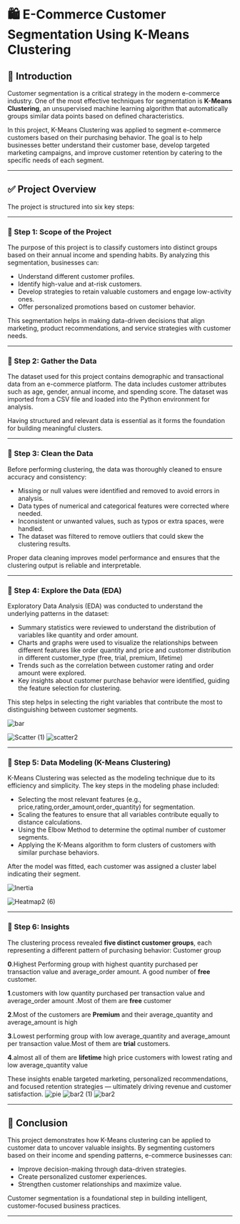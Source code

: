 
# 🛍️ E-Commerce Customer Segmentation Using K-Means Clustering

## 📘 Introduction

Customer segmentation is a critical strategy in the modern e-commerce industry. One of the most effective techniques for segmentation is **K-Means Clustering**, an unsupervised machine learning algorithm that automatically groups similar data points based on defined characteristics.

In this project, K-Means Clustering was applied to segment e-commerce customers based on their purchasing behavior. The goal is to help businesses better understand their customer base, develop targeted marketing campaigns, and improve customer retention by catering to the specific needs of each segment.

---

## ✅ Project Overview

The project is structured into six key steps:

---

### 🔹 Step 1: Scope of the Project

The purpose of this project is to classify customers into distinct groups based on their annual income and spending habits. By analyzing this segmentation, businesses can:

- Understand different customer profiles.
- Identify high-value and at-risk customers.
- Develop strategies to retain valuable customers and engage low-activity ones.
- Offer personalized promotions based on customer behavior.

This segmentation helps in making data-driven decisions that align marketing, product recommendations, and service strategies with customer needs.

---

### 🔹 Step 2: Gather the Data

The dataset used for this project contains demographic and transactional data from an e-commerce platform. The data includes customer attributes such as age, gender, annual income, and spending score. The dataset was imported from a CSV file and loaded into the Python environment for analysis.

Having structured and relevant data is essential as it forms the foundation for building meaningful clusters.

---

### 🔹 Step 3: Clean the Data

Before performing clustering, the data was thoroughly cleaned to ensure accuracy and consistency:

- Missing or null values were identified and removed to avoid errors in analysis.
- Data types of numerical and categorical features were corrected where needed.
- Inconsistent or unwanted values, such as typos or extra spaces, were handled.
- The dataset was filtered to remove outliers that could skew the clustering results.

Proper data cleaning improves model performance and ensures that the clustering output is reliable and interpretable.

---

### 🔹 Step 4: Explore the Data (EDA)

Exploratory Data Analysis (EDA) was conducted to understand the underlying patterns in the dataset:

- Summary statistics were reviewed to understand the distribution of variables like quantity and order amount.
- Charts and graphs were used to visualize the relationships between different features like order quantity and price and
  customer distribution in different customer_type (free, trial, premium, lifetime)
- Trends such as the correlation between customer rating and order amount were explored.
- Key insights about customer  purchase behavior were identified, guiding the feature selection for clustering.

This step helps in selecting the right variables that contribute the most to distinguishing between customer segments.

![bar](https://github.com/user-attachments/assets/1703d411-d963-4d2d-a816-f28881ca8956) 

![Scatter (1)](https://github.com/user-attachments/assets/ca06373a-4aaa-41c2-a5ed-89dd6dfefc67)  ![scatter2](https://github.com/user-attachments/assets/89825254-4270-43f1-a907-52fef8e8a7e7)




---

### 🔹 Step 5: Data Modeling (K-Means Clustering)

K-Means Clustering was selected as the modeling technique due to its efficiency and simplicity. The key steps in the modeling phase included:

- Selecting the most relevant features (e.g., price,rating,order_amount,order_quantity) for segmentation.
- Scaling the features to ensure that all variables contribute equally to distance calculations.
- Using the Elbow Method to determine the optimal number of customer segments.
- Applying the K-Means algorithm to form clusters of customers with similar purchase behaviors.

After the model was fitted, each customer was assigned a cluster label indicating their segment.

![Inertia](https://github.com/user-attachments/assets/64ae80b0-bfbe-4e4a-9580-1b098f381eb6)

![Heatmap2 (6)](https://github.com/user-attachments/assets/2099e6e6-6c23-48ac-ab31-1350d8872681)

---

### 🔹 Step 6: Insights

The clustering process revealed **five distinct customer groups**, each representing a different pattern of purchasing behavior:
Customer group

**0**.Highest Performing group with highest quantity purchased per transaction value and average_order amount. A good number of **free** customer.

**1**.customers with low quantity purchased per transaction value and average_order amount .Most of them are **free** customer

**2**.Most of the customers are **Premium** and their average_quantity and average_amount is high

**3**.Lowest performing group with low average_quantity and average_amount per transaction value.Most of them are **trial** customers.

**4**.almost all of them are **lifetime** high price customers with lowest rating and low average_quantity value

These insights enable targeted marketing, personalized recommendations, and focused retention strategies — ultimately driving revenue and customer satisfaction.
![pie](https://github.com/user-attachments/assets/dfd753ae-e95a-42cb-819f-1908b35c2bce)
![bar2 (1)](https://github.com/user-attachments/assets/80623ffe-df60-49ff-aaaa-6070cd66ac18)
![bar2](https://github.com/user-attachments/assets/93c03b85-a5e9-4576-8cea-f54eb3997a97)




---

## 📌 Conclusion

This project demonstrates how K-Means clustering can be applied to customer data to uncover valuable insights. By segmenting customers based on their income and spending patterns, e-commerce businesses can:

- Improve decision-making through data-driven strategies.
- Create personalized customer experiences.
- Strengthen customer relationships and maximize value.

Customer segmentation is a foundational step in building intelligent, customer-focused business practices.

---

